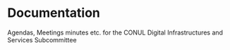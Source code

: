 Documentation
=============

Agendas, Meetings minutes etc. for the CONUL Digital Infrastructures and Services Subcommittee
